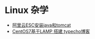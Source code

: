 # Linux 杂学

- [阿里云ESC安装java和tomcat](/linux/阿里云ESC安装java和tomcat.md)
- [CentOS7基于LAMP 搭建 typecho博客](/linux/CentOS7基于LAMP搭建typecho博客.md)

